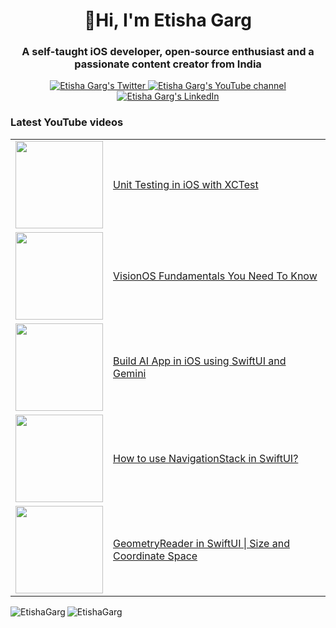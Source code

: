 <h1 align="center">👋Hi, I'm Etisha Garg</h1>
<h3 align="center">A self-taught iOS developer, open-source enthusiast and a passionate content creator from India</h3>

<p align="center">
  <a href="https://x.com/etishaagarg">
    <img src="https://img.shields.io/badge/follow-%40GargEtisha%20-1DA1F2?label=Twitter&logo=twitter&style=for-the-badge&color=blue" alt="Etisha Garg's Twitter"/>
  </a>
  <a href="http://youtube.com/@EtishaGarg?sub_confirmation=1">
  <img src="https://img.shields.io/youtube/channel/subscribers/UCNliY-e1-7VNtuWgrSib1UQ?style=for-the-badge&logo=youtube&label=Youtube&color=blue" alt="Etisha Garg's YouTube channel"/>
  </a>
  <a href="https://www.linkedin.com/in/etisha-garg/">
    <img src="https://img.shields.io/badge/follow-%40EtishaGarg%2013k+-1DA1F2?label=LinkedIn&logo=linkedin&style=for-the-badge&color=blue" alt="Etisha Garg's LinkedIn"/>
  </a>
</p>

### Latest YouTube videos

<table>
<!-- YOUTUBE-VIDEOS-LIST:START -->
  <tr>
    <td><a href="https://youtu.be/YR3PgwKKraw"><img width="140px" src="https://i.ytimg.com/vi/YR3PgwKKraw/mqdefault.jpg"></a></td>
    <td><a href="https://youtu.be/YR3PgwKKraw">Unit Testing in iOS with XCTest</a><br/></td>
  </tr> 
  <tr>
    <td><a href="https://youtu.be/1k_Fe_s6bx0"><img width="140px" src="https://i.ytimg.com/vi/1k_Fe_s6bx0/mqdefault.jpg"></a></td>
    <td><a href="https://youtu.be/1k_Fe_s6bx0">VisionOS Fundamentals You Need To Know</a><br/></td>
  </tr>
  <tr>
    <td><a href="https://youtu.be/6Ibvt5W5FbA"><img width="140px" src="https://i.ytimg.com/vi/6Ibvt5W5FbA/mqdefault.jpg"></a></td>
    <td><a href="https://youtu.be/6Ibvt5W5FbA">Build AI App in iOS using SwiftUI and Gemini</a><br/></td>
  </tr>
  <tr>
    <td><a href="https://youtu.be/fBbw6-Nu_lg"><img width="140px" src="https://i.ytimg.com/vi/fBbw6-Nu_lg/mqdefault.jpg"></a></td>
    <td><a href="https://youtu.be/fBbw6-Nu_lg">How to use NavigationStack in SwiftUI?</a><br/></td>
  </tr>
  <tr>
    <td><a href="https://youtu.be/AH6bMfzX1LY"><img width="140px" src="https://i.ytimg.com/vi/AH6bMfzX1LY/mqdefault.jpg"></a></td>
    <td><a href="https://youtu.be/AH6bMfzX1LY">GeometryReader in SwiftUI | Size and Coordinate Space</a><br/></td>
  </tr>
<!-- YOUTUBE-VIDEOS-LIST:END-->
</table>

<p><img align="left" src="https://github-readme-stats.vercel.app/api/top-langs?username=EtishaGarg&show_icons=true&locale=en&layout=compact&theme=tokyonight" alt="EtishaGarg" /></p>

<p><img align="center" src="https://github-readme-streak-stats.herokuapp.com/?user=EtishaGarg&&theme=tokyonight" alt="EtishaGarg" /></p>



<!---
EtishaGarg/EtishaGarg is a ✨ special ✨ repository because its `README.md` (this file) appears on your GitHub profile.
You can click the Preview link to take a look at your changes.
--->
